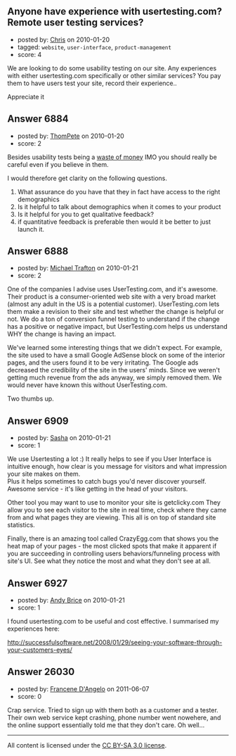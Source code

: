 ## Anyone have experience with usertesting.com? Remote user testing services?

- posted by: [Chris](https://stackexchange.com/users/-1/412-chris) on 2010-01-20
- tagged: `website`, `user-interface`, `product-management`
- score: 4

We are looking to do some usability testing on our site. Any experiences with either usertesting.com specifically or other similar services? You pay them to have users test your site, record their experience..

Appreciate it


## Answer 6884

- posted by: [ThomPete](https://stackexchange.com/users/-1/1186-thompete) on 2010-01-20
- score: 2

<p>Besides usability tests being a <a href="http://000fff.org/getting-to-the-customer-why-everything-you-think-about-user-centred-design-is-wrong/" rel="nofollow">waste of money</a> IMO you should really be careful even if you believe in them.</p>

<p>I would therefore get clarity on the following questions.</p>

<ol>
<li>What assurance do you have that they in fact have access to the right demographics</li>
<li>Is it helpful to talk about demographics when it comes to your product</li>
<li>Is it helpful for you to get qualitative feedback?</li>
<li>if quantitative feedback is preferable then would it be better to just launch it.</li>
</ol>



## Answer 6888

- posted by: [Michael Trafton](https://stackexchange.com/users/-1/19-michael-trafton) on 2010-01-21
- score: 2

One of the companies I advise uses UserTesting.com, and it's awesome. Their product is a consumer-oriented web site with a very broad market (almost any adult in the US is a potential customer). UserTesting.com lets them make a revision to their site and test whether the change is helpful or not. We do a ton of conversion funnel testing to understand if the change has a positive or negative impact, but UserTesting.com helps us understand WHY the change is having an impact.

We've learned some interesting things that we didn't expect. For example, the site used to have a small Google AdSense block on some of the interior pages, and the users found it to be very irritating. The Google ads decreased the credibility of the site in the users' minds. Since we weren't getting much revenue from the ads anyway, we simply removed them. We would never have known this without UserTesting.com.

Two thumbs up.


## Answer 6909

- posted by: [Sasha](https://stackexchange.com/users/-1/2032-sasha) on 2010-01-21
- score: 1

We use Usertesting a lot :) It really helps to see if you User Interface is intuitive enough, how clear is you message for visitors and what impression your site makes on them.<br> Plus it helps sometimes to catch bugs you'd never discover yourself. Awesome service - it's like getting in the head of your visitors.

Other tool you may want to use to monitor your site is getclicky.com
They allow you to see each visitor to the site in real time, check where they came from and what pages they are viewing. This all is on top of standard site statistics.

Finally, there is an amazing tool called CrazyEgg.com that shows you the heat map of your pages - the most clicked spots that make it apparent if you are succeeding in controlling users behaviors/funneling process with site's UI. See what they notice the most and what they don't see at all.


## Answer 6927

- posted by: [Andy Brice](https://stackexchange.com/users/-1/2322-andy-brice) on 2010-01-21
- score: 1

<p>I found usertesting.com to be useful and cost effective. I summarised my experiences here:</p>

<p><a href="http://successfulsoftware.net/2008/01/29/seeing-your-software-through-your-customers-eyes/" rel="nofollow">http://successfulsoftware.net/2008/01/29/seeing-your-software-through-your-customers-eyes/</a></p>



## Answer 26030

- posted by: [Francene D'Angelo](https://stackexchange.com/users/-1/11082-francene-d-angelo) on 2011-06-07
- score: 0

Crap service. Tried to sign up with them both as a customer and a tester. Their own web service kept crashing, phone number went nowehere, and the online support essentially told me that they don't care. Oh well...



---

All content is licensed under the [CC BY-SA 3.0 license](https://creativecommons.org/licenses/by-sa/3.0/).
